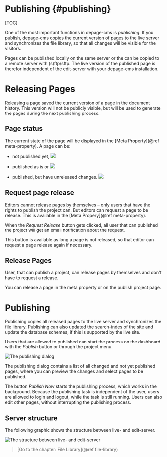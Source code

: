 Publishing     {#publishing}
==========

[TOC]

One of the most important functions in depage-cms is *publishing*. If you publish, depage-cms copies the current version of pages to the live server and synchronizes the file library, so that all changes will be visible for the visitors.

Pages can be published locally on the same server or the can be copied to a remote server with (s)ftp/sftp. The live version of the published page is therefor independent of the edit-server with your depage-cms installation.


Releasing Pages
===============

Releasing a page saved the current version of a page in the document history. This version will not be publicly visible, but will be used to generate the pages during the next publishing process.

Page status
-----------

The current state of the page will be displayed in the [Meta Property](@ref meta-property). A page can be:

- not published yet,
    ![](images/page-status-not-published.png)

- published as is or
    ![](images/page-status-published.png)

- published, but have unreleased changes.
    ![](images/page-status-changed.png)



Request page release
--------------------

Editors cannot release pages by themselves – only users that have the rights to publish the project can. But editors can request a page to be release. This is available in the [Meta Propery](@ref meta-property).

When the *Request Release* button gets clicked, all user that can published the project will get an email notification about the request.

This button is available as long a page is not released, so that editor can request a page release again if necessary.


Release Pages
-------------

User, that can publish a project, can release pages by themselves and don't have to request a release.

You can release a page in the meta property or on the publish project page.


Publishing
==========

Publishing copies all released pages to the live server and synchronizes the file library. Publishing can also updated the search-indes of the site and update the database schemes, if this is supported by the live site.

Users that are allowed to published can start the process on the dashboard with the *Publish* button or through the project menu.

![The publishing dialog](images/publish.png)

The publishing dialog contains a list of all changed and not yet published pages, where you can preview the changes and select pages to be published.

The button *Publish Now* starts the publishing process, which works in the background. Because the publishing task is independent of the user, users are allowed to login and logout, while the task is still running. Users can also edit other pages, without interrupting the publishing process.


Server structure
----------------

The following graphic shows the structure between live- and edit-server.

![The structure between live- and edit-server](images/server-structure-publishing.svg)



> [Go to the chapter: File Library](@ref file-library)
